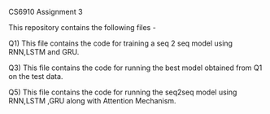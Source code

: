 
CS6910 Assignment 3

This repository contains the following files -

Q1) This file contains the code for training a seq 2 seq model using RNN,LSTM and GRU.

Q3) This file contains the code for running the best model obtained from Q1 on the test data.

Q5) This file contains the code for running the seq2seq model using RNN,LSTM ,GRU along with Attention Mechanism.
